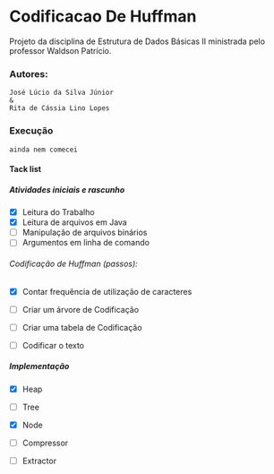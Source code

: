 # Codificacao De Huffman

Projeto da disciplina de Estrutura de Dados Básicas II ministrada pelo professor Waldson Patrício.

### Autores:
	José Lúcio da Silva Júnior
	&
	Rita de Cássia Lino Lopes

### Execução
```
ainda nem comecei 
```

#### Tack list
##### Atividades iniciais e rascunho
- [x] Leitura do Trabalho
- [x] Leitura de arquivos em Java
- [ ] Manipulação de arquivos binários 
- [ ] Argumentos em linha de comando 
###### Codificação de Huffman (passos):
- [x] Contar frequência de utilização de caracteres
- [ ] Criar um árvore de Codificação
- [ ] Criar uma tabela de Codificação
- [ ] Codificar o texto


##### Implementação 
- [x] Heap  
- [ ] Tree 
- [x] Node
- [ ] Compressor
- [ ] Extractor

